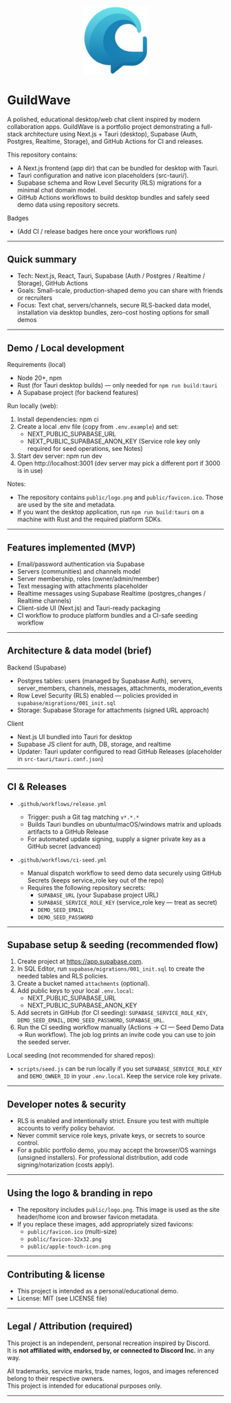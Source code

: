 <p align="center">
  <a href="https://github.com/Frisbiz/GuildWave">
    <img src="public/logo.png" alt="GuildWave logo" width="150"/>
  </a>
</p>

# GuildWave


A polished, educational desktop/web chat client inspired by modern collaboration apps. GuildWave is a portfolio project demonstrating a full-stack architecture using Next.js + Tauri (desktop), Supabase (Auth, Postgres, Realtime, Storage), and GitHub Actions for CI and releases.

This repository contains:
- A Next.js frontend (app dir) that can be bundled for desktop with Tauri.
- Tauri configuration and native icon placeholders (src-tauri/).
- Supabase schema and Row Level Security (RLS) migrations for a minimal chat domain model.
- GitHub Actions workflows to build desktop bundles and safely seed demo data using repository secrets.

Badges
- (Add CI / release badges here once your workflows run)

---

## Quick summary

- Tech: Next.js, React, Tauri, Supabase (Auth / Postgres / Realtime / Storage), GitHub Actions
- Goals: Small-scale, production-shaped demo you can share with friends or recruiters
- Focus: Text chat, servers/channels, secure RLS-backed data model, installation via desktop bundles, zero-cost hosting options for small demos

---

## Demo / Local development

Requirements (local)
- Node 20+, npm
- Rust (for Tauri desktop builds) — only needed for `npm run build:tauri`
- A Supabase project (for backend features)

Run locally (web):
1. Install dependencies:
   npm ci
2. Create a local .env file (copy from `.env.example`) and set:
   - NEXT_PUBLIC_SUPABASE_URL
   - NEXT_PUBLIC_SUPABASE_ANON_KEY
   (Service role key only required for seed operations, see Notes)
3. Start dev server:
   npm run dev
4. Open http://localhost:3001 (dev server may pick a different port if 3000 is in use)

Notes:
- The repository contains `public/logo.png` and `public/favicon.ico`. Those are used by the site and metadata.
- If you want the desktop application, run `npm run build:tauri` on a machine with Rust and the required platform SDKs.

---

## Features implemented (MVP)
- Email/password authentication via Supabase
- Servers (communities) and channels model
- Server membership, roles (owner/admin/member)
- Text messaging with attachments placeholder
- Realtime messages using Supabase Realtime (postgres_changes / Realtime channels)
- Client-side UI (Next.js) and Tauri-ready packaging
- CI workflow to produce platform bundles and a CI-safe seeding workflow

---

## Architecture & data model (brief)

Backend (Supabase)
- Postgres tables: users (managed by Supabase Auth), servers, server_members, channels, messages, attachments, moderation_events
- Row Level Security (RLS) enabled — policies provided in `supabase/migrations/001_init.sql`
- Storage: Supabase Storage for attachments (signed URL approach)

Client
- Next.js UI bundled into Tauri for desktop
- Supabase JS client for auth, DB, storage, and realtime
- Updater: Tauri updater configured to read GitHub Releases (placeholder in `src-tauri/tauri.conf.json`)

---

## CI & Releases

- `.github/workflows/release.yml`
  - Trigger: push a Git tag matching `v*.*.*`
  - Builds Tauri bundles on ubuntu/macOS/windows matrix and uploads artifacts to a GitHub Release
  - For automated update signing, supply a signer private key as a GitHub secret (advanced)

- `.github/workflows/ci-seed.yml`
  - Manual dispatch workflow to seed demo data securely using GitHub Secrets (keeps service_role key out of the repo)
  - Requires the following repository secrets:
    - `SUPABASE_URL` (your Supabase project URL)
    - `SUPABASE_SERVICE_ROLE_KEY` (service_role key — treat as secret)
    - `DEMO_SEED_EMAIL`
    - `DEMO_SEED_PASSWORD`

---

## Supabase setup & seeding (recommended flow)

1. Create project at https://app.supabase.com.
2. In SQL Editor, run `supabase/migrations/001_init.sql` to create the needed tables and RLS policies.
3. Create a bucket named `attachments` (optional).
4. Add public keys to your local `.env.local`:
   - NEXT_PUBLIC_SUPABASE_URL
   - NEXT_PUBLIC_SUPABASE_ANON_KEY
5. Add secrets in GitHub (for CI seeding): `SUPABASE_SERVICE_ROLE_KEY`, `DEMO_SEED_EMAIL`, `DEMO_SEED_PASSWORD`, `SUPABASE_URL`.
6. Run the CI seeding workflow manually (Actions → CI — Seed Demo Data → Run workflow). The job log prints an invite code you can use to join the seeded server.

Local seeding (not recommended for shared repos):
- `scripts/seed.js` can be run locally if you set `SUPABASE_SERVICE_ROLE_KEY` and `DEMO_OWNER_ID` in your `.env.local`. Keep the service role key private.

---

## Developer notes & security

- RLS is enabled and intentionally strict. Ensure you test with multiple accounts to verify policy behavior.
- Never commit service role keys, private keys, or secrets to source control.
- For a public portfolio demo, you may accept the browser/OS warnings (unsigned installers). For professional distribution, add code signing/notarization (costs apply).

---

## Using the logo & branding in repo

- The repository includes `public/logo.png`. This image is used as the site header/home icon and browser favicon metadata.
- If you replace these images, add appropriately sized favicons:
  - `public/favicon.ico` (multi-size)
  - `public/favicon-32x32.png`
  - `public/apple-touch-icon.png`

---

## Contributing & license

- This project is intended as a personal/educational demo.
- License: MIT (see LICENSE file)

---

## Legal / Attribution (required)

This project is an independent, personal recreation inspired by Discord.  
It is **not affiliated with, endorsed by, or connected to Discord Inc.** in any way.  

All trademarks, service marks, trade names, logos, and images referenced belong to their respective owners.  
This project is intended for educational purposes only.

---

